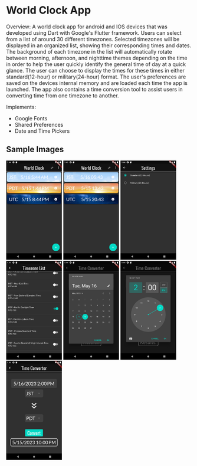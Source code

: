 # World Clock App

Overview: A world clock app for android and IOS devices that was developed using Dart with Google's Flutter framework. Users can select from a list of around 30 different timezones. Selected timezones will be displayed in an organized list, showing their corresponding times and dates. The background of each timezone in the list will automatically rotate between morning, afternoon, and nighttime themes depending on the time in order to help the user quickly identify the general time of day at a quick glance. The user can choose to display the times for these times in either standard(12-hour) or military(24-hour) format. The user's preferences are saved on the devices internal memory and are loaded each time the app is launched. The app also contains a time conversion tool to assist users in converting time from one timezone to another.

Implements:
- Google Fonts
- Shared Preferences
- Date and Time Pickers

## Sample Images

<p align="center">
<div>
<img src="https://github.com/justintho/worldclock/blob/master/Screenshot_1684183450.png" height="30%" width="30%"/>
<img src="https://github.com/justintho/worldclock/blob/master/Screenshot_1684183396.png" height="30%" width="30%"/>
<img src="https://github.com/justintho/worldclock/blob/master/Screenshot_1684183447.png" height="30%" width="30%"/>
<img src="https://github.com/justintho/worldclock/blob/master/Screenshot_1684183424.png" height="30%" width="30%"/>
<img src="https://github.com/justintho/worldclock/blob/master/Screenshot_1684183475.png" height="30%" width="30%"/>
<img src="https://github.com/justintho/worldclock/blob/master/Screenshot_1684183481.png" height="30%" width="30%"/>
<img src="https://github.com/justintho/worldclock/blob/master/Screenshot_1684183502.png" height="30%" width="30%"/>
</div>
</p>
